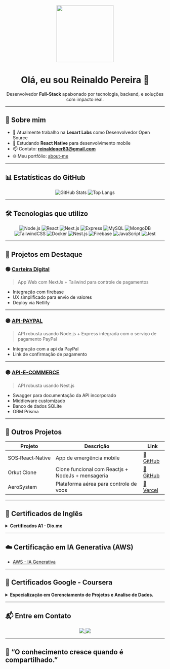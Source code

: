 <!-- Banner central animado -->
<div align="center">
  <img src="https://media.giphy.com/media/M9gbBd9nbDrOTu1Mqx/giphy.gif" width="180"/>
</div>

<h1 align="center">Olá, eu sou Reinaldo Pereira 👋</h1>

<p align="center">
  Desenvolvedor <strong>Full‑Stack</strong> apaixonado por tecnologia, backend, e soluções com impacto real.
</p>

---

## 🚀 Sobre mim

- 💼 Atualmente trabalho na **Lexart Labs** como Desenvolvedor Open Source  
- 📱 Estudando **React Native** para desenvolvimento mobile  
- 📫 Contato: **reinaldoper83@gmail.com**  
- 🌐 Meu portfólio: [about-me](https://about-me-two-kohl.vercel.app/)

---

## 📊 Estatísticas do GitHub

<div align="center">

![GitHub Stats](https://github-readme-stats.vercel.app/api?username=reinaldoper&show_icons=true&theme=default)
![Top Langs](https://github-readme-stats.vercel.app/api/top-langs/?username=reinaldoper&layout=compact)

</div>

---

## 🛠️ Tecnologias que utilizo

<div align="center">
  
![Node.js](https://img.shields.io/badge/Node.js-339933?logo=node.js&logoColor=white&style=for-the-badge)
![React](https://img.shields.io/badge/React-61DAFB?logo=react&logoColor=black&style=for-the-badge)
![Next.js](https://img.shields.io/badge/Next.js-000000?logo=nextdotjs&logoColor=white&style=for-the-badge)
![Express](https://img.shields.io/badge/Express-000000?logo=express&logoColor=white&style=for-the-badge)
![MySQL](https://img.shields.io/badge/MySQL-4479A1?logo=mysql&logoColor=white&style=for-the-badge)
![MongoDB](https://img.shields.io/badge/MongoDB-47A248?logo=mongodb&logoColor=white&style=for-the-badge)
![TailwindCSS](https://img.shields.io/badge/TailwindCSS-06B6D4?logo=tailwindcss&logoColor=white&style=for-the-badge)
![Docker](https://img.shields.io/badge/Docker-2496ED?logo=docker&logoColor=white&style=for-the-badge)
![Nest.js](https://img.shields.io/badge/Nest.js-000000?logo=nestdotjs&logoColor=white&style=for-the-badge)
![Firebase](https://img.shields.io/badge/firebase-000000?logo=firebase&logoColor=white&style=for-the-badge)
![JavaScript](https://img.shields.io/badge/javascript-000000?logo=javascript&logoColor=white&style=for-the-badge)
![Jest](https://img.shields.io/badge/jest-000000?logo=jest&logoColor=white&style=for-the-badge)

</div>

---


## 💼 Projetos em Destaque

### 🟢 [Carteira Digital](https://meios-de-pagamentos.netlify.app/)
> App Web com NextJs + Tailwind para controle de pagamentos

- Integração com firebase
- UX simplificado para envio de valores
- Deploy via Netlify

---

### 🟣 [API-PAYPAL](https://github.com/reinaldoper/paypal-api)
> API robusta usando Node.js + Express integrada com o serviço de pagamento PayPal

- Integração com a api da PayPal
- Link de confirmação de pagamento

---

### 🟣 [API-E-COMMERCE](https://github.com/reinaldoper/e-commerce)
> API robusta usando Nest.js 

- Swagger para documentação da API incorporado
- Middleware customizado
- Banco de dados SQLite
- ORM Prisma

---

## 🧩 Outros Projetos

| Projeto | Descrição | Link |
|--------|-----------|------|
| SOS‑React‑Native | App de emergência mobile | [🔗 GitHub](https://github.com/reinaldoper/app-sos) |
| Orkut Clone | Clone funcional com Reactjs + NodeJs + mensageria | [🔗 GitHub](https://github.com/reinaldoper/orkut) |
| AeroSystem | Plataforma aérea para controle de voos | [🔗 Vercel](https://aerosystem.vercel.app/) |

---

## 📜 Certificados de Inglês

<details>
  <summary><strong>Certificados A1 - Dio.me</strong></summary>

- [Certificado 1](https://hermes.digitalinnovation.one/certificates/224C83ED.pdf)
- [Certificado 2](https://hermes.digitalinnovation.one/certificates/4501732F.pdf)
- [Certificado 3](https://hermes.digitalinnovation.one/certificates/BHYUSKHS.pdf)
- [Certificado 4](https://hermes.digitalinnovation.one/certificates/IIZJMOQA.pdf)

</details>

---

## ☁️ Certificação em IA Generativa (AWS)

- [AWS - IA Generativa](https://www.betrybe.com/badges/29C54B22517A)

---

## 📜 Certificados Google - Coursera

<details>
  <summary><strong>Especialização em Gerenciamento de Projetos e Analise de Dados.</strong></summary>

- [Como começar um projeto](https://www.coursera.org/account/accomplishments/certificate/R822MQB2LPP8)
- [Fundamentos do gerenciamento de projeto](https://www.coursera.org/account/accomplishments/certificate/BARYTFJG3WBX)
- [Como executar um projeto](https://www.coursera.org/account/accomplishments/certificate/HSNTX7P8Z8NL)
- [Como reunir tudo](https://www.coursera.org/account/accomplishments/certificate/JJSSLFMNEYPE)
- [Gerenciamento de projetos Agile](https://www.coursera.org/account/accomplishments/certificate/SHSGTCP8AHRU)
- [Especialização - Project Management](https://www.coursera.org/account/accomplishments/specialization/certificate/PMRYNLM2G6DM)
- [Credly - Google PM Badge](https://www.credly.com/badges/30e39a55-99cd-4a9f-a59c-10790a589384/linked_in_profile)
- [Google Data Analytics Professional Certificate](https://www.credly.com/badges/0f25d7da-0f9f-4628-8a02-9eafd23d47ce/linked_in_profile)

</details>

---

## 📬 Entre em Contato

<p align="center">
  <a href="https://linkedin.com/in/reinaldo-pereira-9222a27a/">
    <img src="https://img.shields.io/badge/LinkedIn-0077B5?style=for-the-badge&logo=linkedin&logoColor=white" />
  </a>
  <a href="mailto:reinaldoper83@gmail.com">
    <img src="https://img.shields.io/badge/Email-D14836?style=for-the-badge&logo=gmail&logoColor=white" />
  </a>
</p>

---

## 🧠 “O conhecimento cresce quando é compartilhado.”
